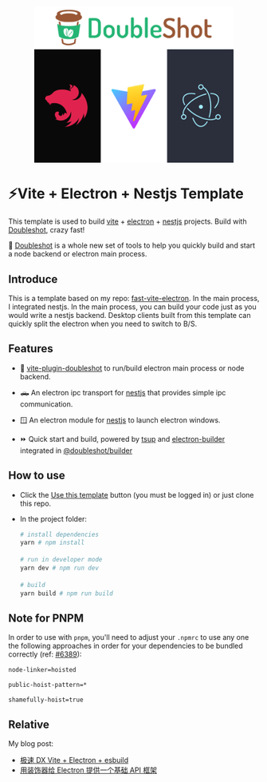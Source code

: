 <p align="center">
    <img width="400" src="./logo.png" alt="logo">
</p>

# ⚡Vite + Electron + Nestjs Template

This template is used to build [vite](https://vitejs.dev/) + [electron](https://www.electronjs.org/) + [nestjs](https://nestjs.com/) projects. Build with [Doubleshot](https://github.com/Doubleshotjs/doubleshot), crazy fast!

🎉 [Doubleshot](https://github.com/Doubleshotjs/doubleshot) is a whole new set of tools to help you quickly build and start a node backend or electron main process.

## Introduce

This is a template based on my repo: [fast-vite-electron](https://github.com/ArcherGu/fast-vite-electron). In the main process, I integrated nestjs. In the main process, you can build your code just as you would write a nestjs backend. Desktop clients built from this template can quickly split the electron when you need to switch to B/S.

## Features

- 🔨 [vite-plugin-doubleshot](https://github.com/archergu/doubleshot/tree/main/packages/plugin-vite#readme) to run/build electron main process or node backend.
  <br>

- 🛻 An electron ipc transport for [nestjs](https://nestjs.com/) that provides simple ipc communication.
  <br>

- 🪟 An electron module for [nestjs](https://nestjs.com/) to launch electron windows.
  <br>

- ⏩ Quick start and build, powered by [tsup](https://tsup.egoist.sh/) and [electron-builder](https://www.electron.build/) integrated in [@doubleshot/builder](https://github.com/Doubleshotjs/doubleshot/tree/main/packages/builder)

## How to use

- Click the [Use this template](https://github.com/ArcherGu/fast-vite-electron/generate) button (you must be logged in) or just clone this repo.
- In the project folder:

  ```bash
  # install dependencies
  yarn # npm install

  # run in developer mode
  yarn dev # npm run dev

  # build
  yarn build # npm run build
  ```

## Note for PNPM

In order to use with `pnpm`, you'll need to adjust your `.npmrc` to use any one the following approaches in order for your dependencies to be bundled correctly (ref: [#6389](https://github.com/electron-userland/electron-builder/issues/6289#issuecomment-1042620422)):

```
node-linker=hoisted
```

```
public-hoist-pattern=*
```

```
shamefully-hoist=true
```

## Relative

My blog post:

- [极速 DX Vite + Electron + esbuild](https://archergu.me/posts/vite-electron-esbuild)
- [用装饰器给 Electron 提供一个基础 API 框架](https://archergu.me/posts/electron-decorators)
